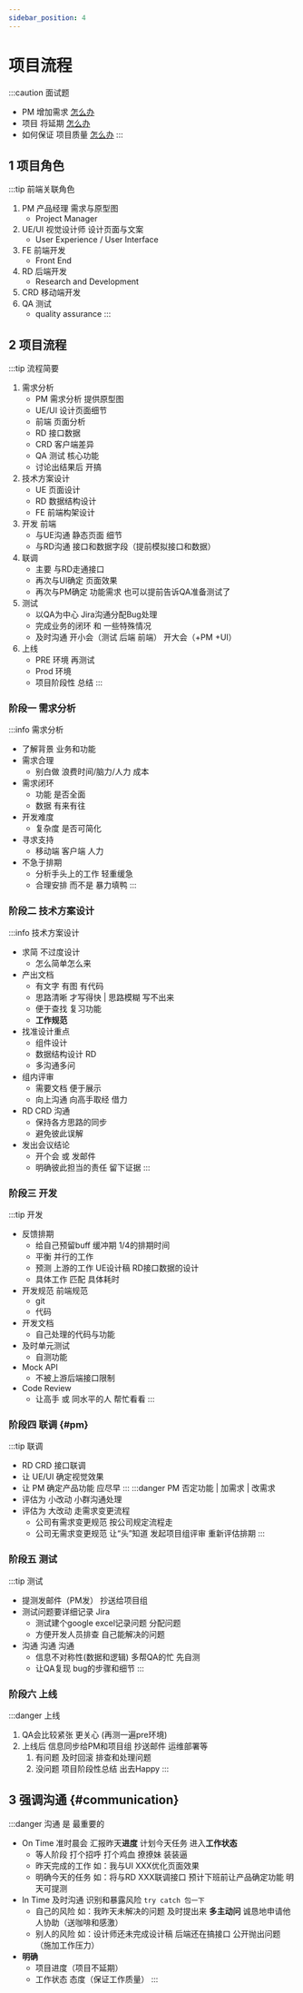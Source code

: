 ```yaml
---
sidebar_position: 4
---
```


# 项目流程
:::caution 面试题
- PM 增加需求 [怎么办](#pm)
- 项目 将延期 [怎么办](#communication)
- 如何保证 项目质量 [怎么办](#communication)
:::
## 1 项目角色
:::tip 前端关联角色
1. PM 产品经理 需求与原型图
   - Project Manager
2. UE/UI 视觉设计师 设计页面与文案 
   - User Experience / User Interface
3. FE 前端开发
   - Front End
4. RD 后端开发
   - Research and Development
5. CRD 移动端开发
6. QA 测试
   - quality assurance
:::

## 2 项目流程

:::tip 流程简要
1. 需求分析
   - PM 需求分析 提供原型图
   - UE/UI 设计页面细节
   - 前端 页面分析
   - RD 接口数据
   - CRD 客户端差异
   - QA 测试 核心功能
   - 讨论出结果后 开搞
2. 技术方案设计
   - UE 页面设计
   - RD 数据结构设计
   - FE 前端构架设计
3. 开发 前端
   - 与UE沟通 静态页面 细节
   - 与RD沟通 接口和数据字段（提前模拟接口和数据）
4. 联调
   - 主要 与RD走通接口
   - 再次与UI确定 页面效果
   - 再次与PM确定 功能需求 也可以提前告诉QA准备测试了
5. 测试
   - 以QA为中心 Jira沟通分配Bug处理
   - 完成业务的闭环 和 一些特殊情况
   - 及时沟通 开小会（测试 后端 前端） 开大会（+PM +UI）
6. 上线
   - PRE 环境 再测试
   - Prod 环境 
   - 项目阶段性 总结
:::

### 阶段一 需求分析
:::info 需求分析
- 了解背景 业务和功能
- 需求合理
  - 别白做 浪费时间/脑力/人力 成本
- 需求闭环 
  - 功能 是否全面 
  - 数据 有来有往
- 开发难度 
  - 复杂度 是否可简化
- 寻求支持
  - 移动端 客户端 人力
- 不急于排期
  - 分析手头上的工作 轻重缓急
  - 合理安排 而不是 暴力填鸭
:::

### 阶段二 技术方案设计
:::info 技术方案设计
- 求简 不过度设计
  - 怎么简单怎么来
- 产出文档
  - 有文字 有图 有代码
  - 思路清晰 才写得快 | 思路模糊 写不出来
  - 便于查找 复习功能
  - **工作规范**
- 找准设计重点
  - 组件设计
  - 数据结构设计 RD
  - 多沟通多问
- 组内评审
  - 需要文档 便于展示
  - 向上沟通 向高手取经 借力
- RD CRD 沟通
  - 保持各方思路的同步
  - 避免彼此误解
- 发出会议结论
  - 开个会 或 发邮件
  - 明确彼此担当的责任 留下证据
:::

### 阶段三 开发
:::tip 开发
- 反馈排期
  - 给自己预留buff 缓冲期 1/4的排期时间
  - 平衡 并行的工作
  - 预测 上游的工作 UE设计稿 RD接口数据的设计
  - 具体工作 匹配 具体耗时
- 开发规范 前端规范
  - git
  - 代码
- 开发文档
  - 自己处理的代码与功能
- 及时单元测试 
  - 自测功能
- Mock API
  - 不被上游后端接口限制
- Code Review
  - 让高手 或 同水平的人 帮忙看看
:::

### 阶段四 联调 {#pm}
:::tip 联调
- RD CRD 接口联调
- 让 UE/UI 确定视觉效果
- 让 PM 确定产品功能 应尽早
:::
:::danger PM 否定功能 | 加需求 | 改需求
- 评估为 小改动 小群沟通处理
- 评估为 大改动 走需求变更流程
  - 公司有需求变更规范 按公司规定流程走 
  - 公司无需求变更规范 让“头”知道 发起项目组评审 重新评估排期
:::

### 阶段五 测试
:::tip 测试
- 提测发邮件（PM发） 抄送给项目组
- 测试问题要详细记录 Jira
  - 测试建个google excel记录问题 分配问题
  - 方便开发人员排查 自己能解决的问题
- 沟通 沟通 沟通
  - 信息不对称性(数据和逻辑) 多帮QA的忙 先自测
  - 让QA复现 bug的步骤和细节
:::

### 阶段六 上线
:::danger 上线
1. QA会比较紧张 更关心 (再测一遍pre环境)
2. 上线后 信息同步给PM和项目组 抄送邮件 运维部署等
   1. 有问题 及时回滚 排查和处理问题 
   2. 没问题 项目阶段性总结 出去Happy
:::

## 3 强调沟通 {#communication}
:::danger 沟通 是 最重要的
- On Time 准时晨会 汇报昨天**进度** 计划今天任务 进入**工作状态**
   - 等人阶段 打个招呼 打个鸡血 撩撩妹 装装逼
   - 昨天完成的工作 如：我与UI XXX优化页面效果
   - 明确今天的任务 如：将与RD XXX联调接口 预计下班前让产品确定功能 明天可提测
- In Time 及时沟通 识别和暴露风险 `try catch 包一下`
   - 自己的风险 如：我昨天未解决的问题 及时提出来 **多主动问** 诚恳地申请他人协助（送咖啡和感激） 
   - 别人的风险 如：设计师还未完成设计稿 后端还在搞接口 公开抛出问题（施加工作压力）
- **明确** 
  - 项目进度（项目不延期） 
  - 工作状态 态度（保证工作质量） 
:::